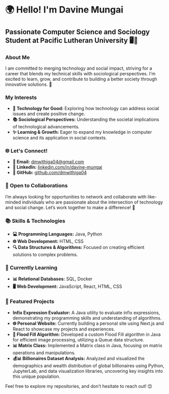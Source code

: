 # 🌍 Hello! I'm Davine Mungai

## Passionate Computer Science and Sociology Student at Pacific Lutheran University 🖥️🤝

### About Me
I am committed to merging technology and social impact, striving for a career that blends my technical skills with sociological perspectives. I'm excited to learn, grow, and contribute to building a better society through innovative solutions. 🚀

### My Interests
- **🌱 Technology for Good:** Exploring how technology can address social issues and create positive change.
- **📚 Sociological Perspectives:** Understanding the societal implications of technological advancements.
- **✨ Learning & Growth:** Eager to expand my knowledge in computer science and its application in social contexts.

### 🌐 Let's Connect!
- **📧 Email:** [dmwithiga04@gmail.com](mailto:dmwithiga04@gmail.com)
- **🔗 LinkedIn:** [linkedin.com/in/davine-mungai](https://www.linkedin.com/in/davine-mungai/)
- **🐙 GitHub:** [github.com/dmwithiga04](https://github.com/dmwithiga04)

### 🤝 Open to Collaborations
I’m always looking for opportunities to network and collaborate with like-minded individuals who are passionate about the intersection of technology and social change. Let’s work together to make a difference! 🤝

### 📚 Skills & Technologies
- **💻 Programming Languages:** Java, Python
- **🌐 Web Development:** HTML, CSS
- **🔍 Data Structures & Algorithms:** Focused on creating efficient solutions to complex problems.

### 📖 Currently Learning
- **📊 Relational Databases:** SQL, Docker
- **🖥️ Web Development:** JavaScript, React, HTML, CSS

### 🌟 Featured Projects
- **Infix Expression Evaluator:** A Java utility to evaluate infix expressions, demonstrating my programming skills and understanding of algorithms.
- **🌐 Personal Website:** Currently building a personal site using Next.js and React to showcase my projects and experiences.
- **🎨 Flood Fill Algorithm:** Developed a custom Flood Fill algorithm in Java for efficient image processing, utilizing a Queue data structure.
- **📊 Matrix Class:** Implemented a Matrix class in Java, focusing on matrix operations and manipulations.
- **💰📊 Billionaires Dataset Analysis:** Analyzed and visualized the demographics and wealth distribution of global billionaires using Python, JupyterLab, and data visualization libraries, uncovering key insights into this unique     population.

Feel free to explore my repositories, and don’t hesitate to reach out! 😊

